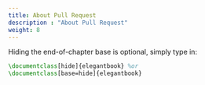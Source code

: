 ```yaml
---
title: About Pull Request
description : "About Pull Request"
weight: 8
---
```


Hiding the end-of-chapter base is optional, simply type in:

```tex
\documentclass[hide]{elegantbook} %or
\documentclass[base=hide]{elegantbook}
```



